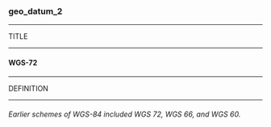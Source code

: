 ### geo_datum_2



------
TITLE

------

#### WGS-72



------
DEFINITION

------

###### Earlier schemes of WGS-84 included WGS 72, WGS 66, and WGS 60.